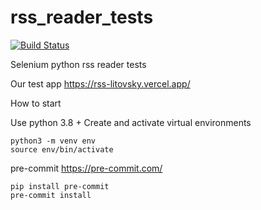 # rss_reader_tests

[![Build Status](https://app.travis-ci.com/berpress/rss_reader_tests.svg?branch=main)](https://app.travis-ci.com/berpress/rss_reader_tests)

Selenium python rss reader tests

Our test app https://rss-litovsky.vercel.app/

How to start

Use python 3.8 + Create and activate virtual environments

```angular2html
python3 -m venv env
source env/bin/activate
```
pre-commit https://pre-commit.com/
```angular2html
pip install pre-commit
pre-commit install
```
